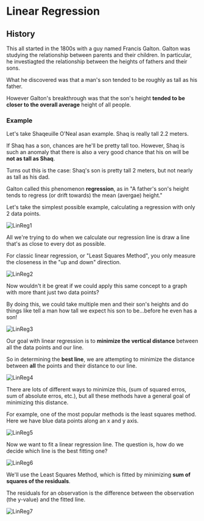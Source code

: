 # Linear Regression

## History

This all started in the 1800s with a guy named Francis Galton. Galton was studying the relationship between parents and their children. In particular, he investiagted the relationship between the heights of fathers and their sons.

What he discovered was that a man's son tended to be roughly as tall as his father.

However Galton's breakthrough was that the son's height **tended to be closer to the overall average** height of all people.

### Example

Let's take Shaqeuille O'Neal asan example. Shaq is really tall 2.2 meters.

If Shaq has a son, chances are he'll be pretty tall too. However, Shaq is such an anomaly that there is also a very good chance that his on will be **not as tall as Shaq**.

Turns out this is the case: Shaq's son is pretty tall 2 meters, but not nearly as tall as his dad.

Galton called this phenomenon **regression**, as in "A father's son's height tends to regress (or drift towards) the mean (avergae) height."

Let's take the simplest possible example, calculating a regression with only 2 data points.

![LinReg1](data/LR1.png)

All we're trying to do when we calculate our regression line is draw a line that's as close to every dot as possible.

For classic linear regression, or "Least Squares Method", you only measure the closeness in the "up and down" direction.

![LinReg2](data/LR2.png)

Now wouldn't it be great if we could apply this same concept to a graph with more thant just two data points?

By doing this, we could take multiple men and their son's heights and do things like tell a man how tall we expect his son to be...before he even has a son!

![LinReg3](data/LR3.png)

Our goal with linear regression is to **minimize the vertical distance** between all the data points and our line.

So in determining the **best line**, we are attempting to minimize the distance between **all** the points and their distance to our line.

![LinReg4](data/LR4.png)

There are lots of different ways to minimize this, (sum of squared erros, sum of absolute erros, etc.), but all these methods have a general goal of minimizing this distance.

For example, one of the most popular methods is the least squares method. Here we have blue data points along an x and y axis.

![LinReg5](data/LR5.png)

Now we want to fit a linear regression line. The question is, how do we decide which line is the best fitting one?

![LinReg6](data/LR6.png)

We'll use the Least Squares Method, which is fitted by minimizing **sum of squares of the residuals**.

The residuals for an observation is the difference between the observation (the y-value) and the fitted line.

![LinReg7](data/LR7.png)